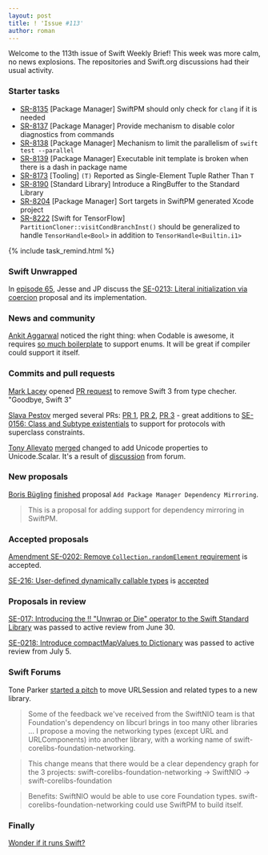 ```yaml
---
layout: post
title: ! 'Issue #113'
author: roman
---
```


Welcome to the 113th issue of Swift Weekly Brief! This week was more calm, no news explosions. The repositories and Swift.org discussions had their usual activity.

<!--excerpt-->

### Starter tasks

- [SR-8135](https://bugs.swift.org/browse/SR-8135) [Package Manager] SwiftPM should only check for `clang` if it is needed
- [SR-8137](https://bugs.swift.org/browse/SR-8137) [Package Manager] Provide mechanism to disable color diagnostics from commands
- [SR-8138](https://bugs.swift.org/browse/SR-8138) [Package Manager] Mechanism to limit the parallelism of `swift test --parallel`
- [SR-8139](https://bugs.swift.org/browse/SR-8139) [Package Manager] Executable init template is broken when there is a dash in package name
- [SR-8173](https://bugs.swift.org/browse/SR-8172) [Tooling] `(T)` Reported as Single-Element Tuple Rather Than `T`
- [SR-8190](https://bugs.swift.org/browse/SR-8190) [Standard Library] Introduce a RingBuffer to the Standard Library
- [SR-8204](https://bugs.swift.org/browse/SR-8204) [Package Manager] Sort targets in SwiftPM generated Xcode project
- [SR-8222](https://bugs.swift.org/browse/SR-8222) [Swift for TensorFlow] `PartitionCloner::visitCondBranchInst()` should be generalized to handle `TensorHandle<Bool>` in addition to `TensorHandle<Builtin.i1>`

{% include task_remind.html %}

### Swift Unwrapped

In [episode 65](https://spec.fm/podcasts/swift-unwrapped/160476), Jesse and JP discuss the [SE-0213: Literal initialization via coercion](https://github.com/apple/swift-evolution/blob/master/proposals/0213-literal-init-via-coercion.md) proposal and its implementation.

### News and community

[Ankit Aggarwal](https://twitter.com/aciidb0mb3r) noticed the right thing: when Codable is awesome, it requires [so much boilerplate](https://github.com/apple/swift-package-manager/pull/1655/files#diff-31d171cad93e680d3ffc6cb3c4fc6848R13) to support enums. It will be great if compiler could support it itself.

### Commits and pull requests

[Mark Lacey](https://github.com/rudkx) opened [PR request](https://github.com/apple/swift/pull/17691) to remove Swift 3 from type checher. "Goodbye, Swift 3"

[Slava Pestov](https://twitter.com/slava_pestov) merged several PRs: [PR 1](https://github.com/apple/swift/pull/17611), [PR 2](https://github.com/apple/swift/pull/17651), [PR 3](https://github.com/apple/swift/pull/17816) - great additions to [SE-0156: Class and Subtype existentials](https://github.com/apple/swift-evolution/blob/master/proposals/0156-subclass-existentials.md) to support for protocols with superclass constraints.

[Tony Allevato](https://github.com/allevato) [merged](https://github.com/apple/swift/pull/15593) changed to add Unicode properties to Unicode.Scalar. It's a result of [discussion](https://forums.swift.org/t/adding-unicode-properties-to-unicodescalar-character/9310) from forum.

### New proposals

[Boris Bügling](https://github.com/neonichu) [finished](https://github.com/apple/swift-evolution/pull/873/files) proposal `Add Package Manager Dependency Mirroring`. 
> This is a proposal for adding support for dependency mirroring in SwiftPM.

### Accepted proposals

[Amendment SE-0202: Remove `Collection.randomElement` requirement](https://github.com/apple/swift-evolution/pull/863) is accepted.

[SE-216: User-defined dynamically callable types](https://github.com/apple/swift-evolution/blob/master/proposals/0216-dynamic-callable.md) is [accepted](https://forums.swift.org/t/accepted-se-216-user-defined-dynamically-callable-types/14110)

### Proposals in review

[SE-017: Introducing the !! "Unwrap or Die" operator to the Swift Standard Library](https://github.com/apple/swift-evolution/blob/master/proposals/0217-bangbang.md) was passed to active review from June 30. 

[SE-0218: Introduce compactMapValues to Dictionary](https://github.com/apple/swift-evolution/blob/master/proposals/0218-introduce-compact-map-values.md) was passed to active review from July 5.

### Swift Forums

Tone Parker [started a pitch](https://forums.swift.org/t/pitch-move-urlsession-to-new-foundationnetworking-module/14002) to move URLSession and related types to a new library.

> Some of the feedback we've received from the SwiftNIO team is that Foundation's dependency on libcurl brings in too many other libraries
> ...
> I propose a moving the networking types (except URL and URLComponents) into another library, with a working name of swift-corelibs-foundation-networking.

> This change means that there would be a clear dependency graph for the 3 projects: 
> swift-corelibs-foundation-networking -> SwiftNIO -> swift-corelibs-foundation

> Benefits:
> SwiftNIO would be able to use core Foundation types.
> swift-corelibs-foundation-networking could use SwiftPM to build itself.

### Finally

[Wonder if it runs Swift?](https://twitter.com/slava_pestov/status/1016534163988496384)
